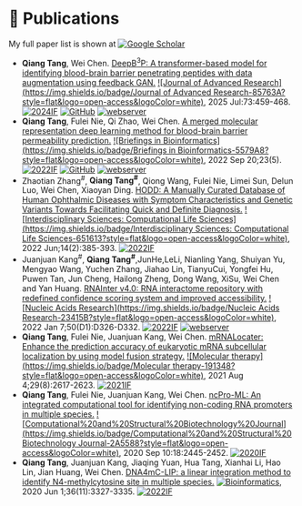 
# 📝 Publications 
My full paper list is shown at [![Google Scholar](https://img.shields.io/badge/Google%20Scholar-4285F4?style=flat&logo=google%20scholar&logoColor=white)](https://scholar.google.com/citations?user=rJS8k7cAAAAJ)
-  **Qiang Tang**, Wei Chen. [DeepB<sup>3</sup>P: A transformer-based model for identifying blood-brain barrier penetrating peptides with data augmentation using feedback GAN.](https://pmc.ncbi.nlm.nih.gov/articles/PMC12225947/)
[![Journal of Advanced Research](https://img.shields.io/badge/Journal of Advanced Research-85763A?style=flat&logo=open-access&logoColor=white)](https://www.sciencedirect.com/journal/journal-of-advanced-research), 2025 Jul:73:459-468. [![2024IF](https://img.shields.io/badge/2024%20IF-13-blue)](https://www.ablesci.com/journal/detail?id=D4g1Z5) [![GitHub](https://img.shields.io/badge/GitHub-181717?style=flat&logo=github&logoColor=white)](https://github.com/TangQiang0701/deepB3P) [![webserver](https://img.shields.io/badge/webserver-8A2BE2)](https://cbcb.cdutcm.edu.cn/deepb3p/)
-  **Qiang Tang**, Fulei Nie, Qi Zhao, Wei Chen. [A merged molecular representation deep learning method for blood-brain barrier permeability prediction.](https://academic.oup.com/bib/article/23/5/bbac357/6674486?login=false) [![Briefings in Bioinformatics](https://img.shields.io/badge/Briefings in Bioinformatics-5579A8?style=flat&logo=open-access&logoColor=white)](https://academic.oup.com/bib/), 2022 Sep 20;23(5). [![2022IF](https://img.shields.io/badge/2022%20IF-13.99-blue)](https://www.ablesci.com/journal/detail?id=9peJP5) [![GitHub](https://img.shields.io/badge/GitHub-%23121011.svg?logo=github&logoColor=white)](https://github.com/TangQiang0701/Deep-B3) [![webserver](https://img.shields.io/badge/webserver-8A2BE2)](https://cbcb.cdutcm.edu.cn/deepb3/)
-  Zhaotian Zhang<sup>#</sup>, **Qiang Tang<sup>#</sup>**, Qiong Wang, Fulei Nie, Limei Sun, Delun Luo, Wei Chen, Xiaoyan Ding. [HODD: A Manually Curated Database of Human Ophthalmic Diseases with Symptom Characteristics and Genetic Variants Towards Facilitating Quick and Definite Diagnosis.](https://link.springer.com/article/10.1007/s12539-021-00494-9) [![Interdisciplinary Sciences: Computational Life Sciences](https://img.shields.io/badge/Interdisciplinary Sciences: Computational Life Sciences-651613?style=flat&logo=open-access&logoColor=white)](https://link.springer.com/journal/12539), 2022 Jun;14(2):385-393. [![2022IF](https://img.shields.io/badge/2022%20IF-3.49-blue)](https://www.ablesci.com/journal/detail?id=5dZqQr)
-  Juanjuan Kang<sup>#</sup>, **Qiang Tang<sup>#</sup>**,JunHe,LeLi, Nianling Yang, Shuiyan Yu, Mengyao Wang, Yuchen Zhang, Jiahao Lin, TianyuCui, Yongfei Hu, Puwen Tan, Jun Cheng, Hailong Zheng, Dong Wang, XiSu, Wei Chen and Yan Huang. [RNAInter v4.0: RNA interactome repository with redefined confidence scoring system and improved accessibility.](https://pmc.ncbi.nlm.nih.gov/articles/PMC8728132/) [![Nucleic Acids Research](https://img.shields.io/badge/Nucleic Acids Research-23415B?style=flat&logo=open-access&logoColor=white)](https://academic.oup.com/nar/), 2022 Jan 7;50(D1):D326-D332. [![2022IF](https://img.shields.io/badge/2022%20IF-19.16-blue)](https://www.ablesci.com/journal/detail?id=5NG1MD) [![webserver](https://img.shields.io/badge/webserver-8A2BE2)](http://rnainter.org/)
-  **Qiang Tang**, Fulei Nie, Juanjuan Kang, Wei Chen. [mRNALocater: Enhance the prediction accuracy of eukaryotic mRNA subcellular localization by using model fusion strategy.](https://pmc.ncbi.nlm.nih.gov/articles/PMC8353198/) [![Molecular therapy](https://img.shields.io/badge/Molecular therapy-191348?style=flat&logo=open-access&logoColor=white)](https://www.sciencedirect.com/journal/molecular-therapy), 2021 Aug 4;29(8):2617-2623. [![2021IF](https://img.shields.io/badge/2021%20IF-11.454-blue)](https://www.ablesci.com/journal/detail?id=5EA1l5)
-  **Qiang Tang**, Fulei Nie, Juanjuan Kang, Wei Chen. [ncPro-ML: An integrated computational tool for identifying non-coding RNA promoters in multiple species.](https://pmc.ncbi.nlm.nih.gov/articles/PMC7509369/) [![Computational%20and%20Structural%20Biotechnology%20Journal](https://img.shields.io/badge/Computational%20and%20Structural%20Biotechnology Journal-2A5588?style=flat&logo=open-access&logoColor=white)](https://www.sciencedirect.com/journal/computational-and-structural-biotechnology-journal), 2020 Sep 10:18:2445-2452. [![2020IF](https://img.shields.io/badge/2020%20IF-6.018-blue)](https://www.ablesci.com/journal/detail?id=r08oKr)
-  **Qiang Tang**, Juanjuan Kang, Jiaqing Yuan, Hua Tang, Xianhai Li, Hao Lin, Jian Huang, Wei Chen. [DNA4mC-LIP: a linear integration method to identify N4-methylcytosine site in multiple species.](https://academic.oup.com/bioinformatics/article/36/11/3327/5766114?login=false) [![Bioinformatics](https://img.shields.io/badge/Bioinformatics-437BA0?style=flat&logo=open-access&logoColor=white)](https://academic.oup.com/bioinformatics), 2020 Jun 1;36(11):3327-3335. [![2022IF](https://img.shields.io/badge/2022%20IF-5.61-blue)](https://www.ablesci.com/journal/detail?id=0pWXx5)
